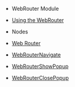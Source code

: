 - WebRouter Module

- [Using the WebRouter](modules/webrouter/webrouter-guide.md)
  <br/>

- Nodes

- [Web Router](modules/webrouter/web-router.md)
- [WebRouterNavigate](modules/webrouter/webrouternavigate.md)
- [WebRouterShowPopup](modules/webrouter/webroutershowpopup.md)
- [WebRouterClosePopup](modules/webrouter/webrouterclosepopup.md)

  <br/>
